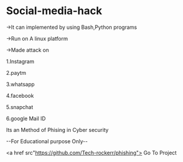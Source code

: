 # Social-media-hack
->It can implemented by using Bash,Python programs

->Run on A linux platform

->Made attack on

1.Instagram

2.paytm

3.whatsapp

4.facebook

5.snapchat

6.google Mail ID

Its an Method of Phising in Cyber security

--For Educational purpose Only--

<a href src"https://github.com/Tech-rockerr/phishing"> Go To Project </a>
